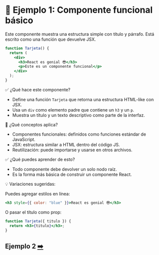 
# 🧪 Ejemplo 1: Componente funcional básico

Este componente muestra una estructura simple con título y párrafo. Está escrito como una función que devuelve JSX.

```jsx
function Tarjeta() {
  return (
    <div>
      <h3>React es genial 😎</h3>
      <p>Este es un componente funcional</p>
    </div>
  );
}
```

✅ ¿Qué hace este componente?

* Define una función `Tarjeta` que retorna una estructura HTML-like con JSX.
* Usa un `div` como elemento padre que contiene un `h3` y un `p`.
* Muestra un título y un texto descriptivo como parte de la interfaz.

🧠 ¿Qué conceptos aplica?

* Componentes funcionales: definidos como funciones estándar de JavaScript.
* JSX: estructura similar a HTML dentro del código JS.
* Reutilización: puede importarse y usarse en otros archivos.

✅ ¿Qué puedes aprender de esto?

* Todo componente debe devolver un solo nodo raíz.
* Es la forma más básica de construir un componente React.

💡 Variaciones sugeridas:

Puedes agregar estilos en línea:

```jsx
<h3 style={{ color: "blue" }}>React es genial 😎</h3>
```

O pasar el título como prop:

```jsx
function Tarjeta({ titulo }) {
  return <h3>{titulo}</h3>;
}
```

## Ejemplo 2 [➡️](../Ejemplos/Ejemplo_2.md)



